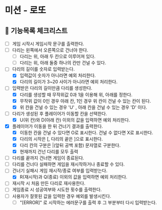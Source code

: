 # 미션 - 로또

## 📌 기능목록 체크리스트

- [ ] 게임 시작시 게임시작 문구를 출력한다.
- [ ] 다리는 왼쪽에서 오른쪽으로 건너야 한다.
  - [ ] 다리는 위, 아래 두 칸으로 이루어져 있다.
  - [ ] 다리는 위, 아래 둘중 하나의 칸만 건널 수 있다.
- [ ] 다리의 길이를 숫자로 입력받는다.
  - [X] 입력값이 숫자가 아니라면 예외 처리한다.
  - [X] 다리의 길이가 3~20 사이가 아니라면 예외 처리한다.
- [ ] 입력받은 다리의 길이만큼 다리를 생성한다.
  - [X] 다리를 생성할 때 무작위값 0과 1을 이용해 위, 아래를 정한다.
  - [X] 무작위 값이 0인 경우 아래 칸, 1인 경우 위 칸이 건널 수 있는 칸이 된다.
  - [X] 위 칸을 건널 수 있는 경우 'U' , 아래 칸을 건널 수 있는 경우 'D' 이다.
- [ ] 다리가 생성된 후 플레이어가 이동할 칸을 선택한다.
  - [X] U(위 칸)와 D(아래 칸) 이외의 값을 입력하면 예외 처리한다.
- [X] 플레이어가 이동을 한 뒤 건너기 결과를 출력한다.
  - [X] 이동한 칸을 건널 수 있다면 O로 표시한다. 건널 수 없다면 X로 표시한다.
  - [X] 다리의 시작은 [, 다리의 끝은 ]으로 표시한다.
  - [X] 다리 칸의 구분은 |(앞뒤 공백 포함) 문자열로 구분한다.
  - [X] 현재까지 건넌 다리를 모두 출력
- [ ] 다리를 끝까지 건너면 게임이 종료된다.
- [ ] 다리를 건너다 실패하면 게임을 재시작하거나 종료할 수 있다.
- [ ] 건너기 실패시 게임 재시작/종료 여부를 입력받는다.
  - [X] R(재시작)과 Q(종료) 이외의 값을 입력하면 예외 처리한다.
- [ ] 재시작 시 처음 만든 다리로 재사용한다.
- [ ] 게임종료 시 성공여부와 시도한 횟수를 출력한다.
- [ ] 사용자가 잘못된 값을 입력한 경우 예외를 발생시킨다.
  - [ ] "[ERROR]" 로 시작하는 에러문구를 출력 후 그 부분부터 다시 입력받는다.